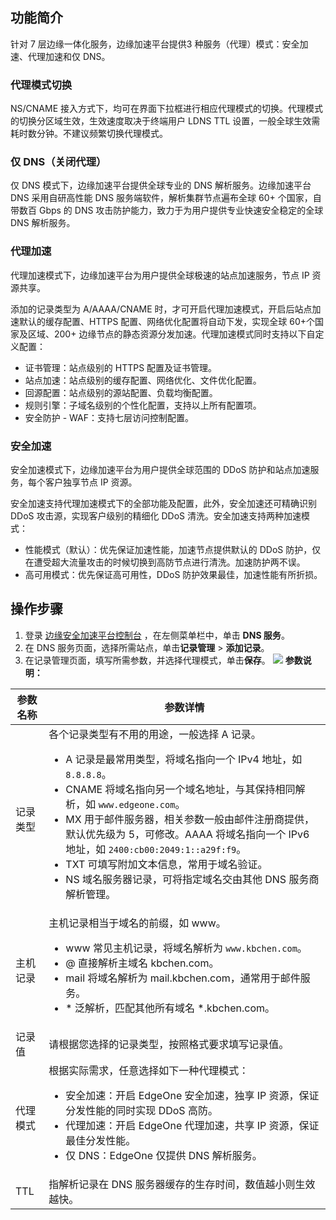 
## 功能简介
针对 7 层边缘一体化服务，边缘加速平台提供3 种服务（代理）模式：安全加速、代理加速和仅 DNS。

### 代理模式切换
NS/CNAME 接入方式下，均可在界面下拉框进行相应代理模式的切换。代理模式的切换分区域生效，生效速度取决于终端用户 LDNS TTL 设置，一般全球生效需耗时数分钟。不建议频繁切换代理模式。

### 仅 DNS（关闭代理）
仅 DNS 模式下，边缘加速平台提供全球专业的 DNS 解析服务。边缘加速平台 DNS 采用自研高性能 DNS 服务端软件，解析集群节点遍布全球 60+ 个国家，自带数百 Gbps 的 DNS 攻击防护能力，致力于为用户提供专业快速安全稳定的全球 DNS 解析服务。

### 代理加速
代理加速模式下，边缘加速平台为用户提供全球极速的站点加速服务，节点 IP 资源共享。

添加的记录类型为 A/AAAA/CNAME 时，才可开启代理加速模式，开启后站点加速默认的缓存配置、HTTPS 配置、网络优化配置将自动下发，实现全球 60+个国家及区域、200+ 边缘节点的静态资源分发加速。代理加速模式同时支持以下自定义配置：
- 证书管理：站点级别的 HTTPS 配置及证书管理。
- 站点加速：站点级别的缓存配置、网络优化、文件优化配置。
- 回源配置：站点级别的源站配置、负载均衡配置。
- 规则引擎：子域名级别的个性化配置，支持以上所有配置项。
- 安全防护 - WAF：支持七层访问控制配置。
 
### 安全加速
安全加速模式下，边缘加速平台为用户提供全球范围的 DDoS 防护和站点加速服务，每个客户独享节点 IP 资源。

安全加速支持代理加速模式下的全部功能及配置，此外，安全加速还可精确识别 DDoS 攻击源，实现客户级别的精细化 DDoS 清洗。安全加速支持两种加速模式：
- 性能模式（默认）：优先保证加速性能，加速节点提供默认的 DDoS 防护，仅在遭受超大流量攻击的时候切换到高防节点进行清洗。加速防护两不误。
- 高可用模式：优先保证高可用性，DDoS 防护效果最佳，加速性能有所折损。


## 操作步骤
1. 登录 [边缘安全加速平台控制台](https://console.cloud.tencent.com/teo) ，在左侧菜单栏中，单击 **DNS 服务**。
2. 在 DNS 服务页面，选择所需站点，单击**记录管理** > **添加记录**。
3. 在记录管理页面，填写所需参数，并选择代理模式，单击**保存**。
![](https://qcloudimg.tencent-cloud.cn/raw/794c184f7618ad628ebe18d58cf53ff5.png)
**参数说明：**
<table>
<thead>
<tr>
<th>参数名称</th>
<th>参数详情</th>
</tr>
</thead>
<tbody><tr>
<td>记录类型</td>
<td>各个记录类型有不用的用途，一般选择 A 记录。<ul><li>A 记录是最常用类型，将域名指向一个 IPv4 地址，如 <code>8.8.8.8</code>。</li><li>CNAME 将域名指向另一个域名地址，与其保持相同解析，如 <code>www.edgeone.com</code>。</li><li>MX 用于邮件服务器，相关参数一般由邮件注册商提供，默认优先级为 5，可修改。AAAA 将域名指向一个 IPv6 地址，如 <code>2400:cb00:2049:1::a29f:f9</code>。</li><li>TXT 可填写附加文本信息，常用于域名验证。</li><li>NS 域名服务器记录，可将指定域名交由其他 DNS 服务商解析管理。</li></ul></td>
</tr>
<tr>
<td>主机记录</td>
<td>主机记录相当于域名的前缀，如 www。<ul><li>www 常见主机记录，将域名解析为 <code>www.kbchen.com</code>。</li><li>@ 直接解析主域名 kbchen.com。</li><li>mail 将域名解析为 mail.kbchen.com，通常用于邮件服务。</li><li>* 泛解析，匹配其他所有域名 *.kbchen.com。</li></ul></td>
</tr>
<tr>
<td>记录值</td>
<td>请根据您选择的记录类型，按照格式要求填写记录值。</td>
</tr>
<tr>
<td>代理模式</td>
<td>根据实际需求，任意选择如下一种代理模式：<ul><li>安全加速：开启 EdgeOne 安全加速，独享 IP 资源，保证分发性能的同时实现 DDoS 高防。</li><li>代理加速：开启 EdgeOne 代理加速，共享 IP 资源，保证最佳分发性能。</li><li>仅 DNS：EdgeOne 仅提供 DNS 解析服务。</li></ul></td>
</tr>
<tr>
<td>TTL</td>
<td>指解析记录在 DNS 服务器缓存的生存时间，数值越小则生效越快。</td>
</tr>
</tbody></table>


